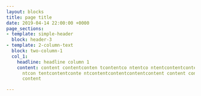 ```yaml
---
layout: blocks
title: page title
date: 2019-04-14 22:00:00 +0000
page_sections:
- template: simple-header
  block: header-3
- template: 2-column-text
  block: two-column-1
  col_1:
    headline: headline column 1
    content: content contentconten tcontentco ntentco ntentcontentcontentc ontentcontentconte
      ntcon tentcontentconte ntcontentcontentcontentcontent content content content
      content

---
```

